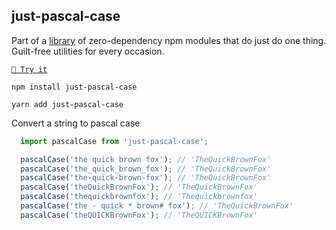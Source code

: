 ## just-pascal-case

Part of a [library](https://anguscroll.com/just) of zero-dependency npm modules that do just do one thing.
Guilt-free utilities for every occasion.

[`🍦 Try it`](https://anguscroll.com/just/just-pascal-case)

```shell
npm install just-pascal-case
```
```shell
yarn add just-pascal-case
```

Convert a string to pascal case

```js
  import pascalCase from 'just-pascal-case';

  pascalCase('the quick brown fox'); // 'TheQuickBrownFox'
  pascalCase('the_quick_brown_fox'); // 'TheQuickBrownFox'
  pascalCase('the-quick-brown-fox'); // 'TheQuickBrownFox'
  pascalCase('theQuickBrownFox'); // 'TheQuickBrownFox'
  pascalCase('thequickbrownfox'); // 'Thequickbrownfox'
  pascalCase('the - quick * brown# fox'); // 'TheQuickBrownFox'
  pascalCase('theQUICKBrownFox'); // 'TheQUICKBrownFox'
```
